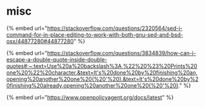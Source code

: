 # misc

{% embed url="https://stackoverflow.com/questions/2320564/sed-i-command-for-in-place-editing-to-work-with-both-gnu-sed-and-bsd-osx/44877280#44877280" %}

{% embed url="https://stackoverflow.com/questions/3834839/how-can-i-escape-a-double-quote-inside-double-quotes#:~:text=Use%20a%20backslash%3A,%22%20%23%20Prints%20one%20%22%20character.&text=It's%20done%20by%20finishing%20an,opening%20another%20one%20(%20'%20).&text=It's%20done%20by%20finishing%20already,opening%20another%20one%20(%20'%20)." %}

{% embed url="https://www.openpolicyagent.org/docs/latest" %}
